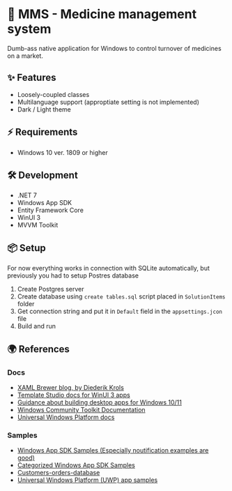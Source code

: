 ﻿# 💊 MMS - Medicine management system
Dumb-ass native application for Windows to control turnover of medicines on a market.

## ✨ Features
- Loosely-coupled classes
- Multilanguage support (approptiate setting is not implemented)
- Dark / Light theme

## ⚡️ Requirements
- Windows 10 ver. 1809 or higher

## 🛠️ Development
- .NET 7
- Windows App SDK
- Entity Framework Core
- WinUI 3
- MVVM Toolkit


## 📦 Setup

For now everything works in connection with SQLite automatically, but previously you had to setup Postres database
1. Create Postgres server
2. Create database using `create tables.sql` script placed in `SolutionItems` folder
3. Get connection string and put it in `Default` field in the `appsettings.jcon` file
4. Build and run

## 🌍 References

### Docs
- [XAML Brewer blog, by Diederik Krols](https://xamlbrewer.wordpress.com)
- [Template Studio docs for WinUI 3 apps](https://github.com/microsoft/TemplateStudio/blob/main/docs/WinUI/readme.md)
- [Guidance about building desktop apps for Windows 10/11](https://learn.microsoft.com/en-us/windows/apps/desktop/)
- [Windows Community Toolkit Documentation](https://learn.microsoft.com/en-us/windows/communitytoolkit/)
- [Universal Windows Platform docs](https://learn.microsoft.com/en-us/windows/uwp/get-started/)


### Samples
- [Windows App SDK Samples (Especially noutification examples are good)](https://github.com/microsoft/WindowsAppSDK-Samples)
- [Categorized Windows App SDK Samples](https://learn.microsoft.com/en-us/windows/apps/get-started/samples)
- [Customers-orders-database](https://github.com/Microsoft/Windows-appsample-customers-orders-database)
- [Universal Windows Platform (UWP) app samples](https://github.com/microsoft/Windows-universal-samples)







